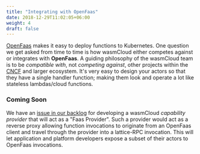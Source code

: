 ```yaml
---
title: "Integrating with OpenFaas"
date: 2018-12-29T11:02:05+06:00
weight: 4
draft: false
---
```


[OpenFaas](https://www.openfaas.com/) makes it easy to deploy functions to Kubernetes. One question we get asked from time to time is how wasmCloud either competes against or integrates with **OpenFaas**. A guiding philosophy of the wasmCloud team is to be _compatible with_, not _competing against_, other projects within the [CNCF](https://www.cncf.io/) and larger ecosystem. It's very easy to design your actors so that they have a single handler function; making them look and operate a lot like stateless lambdas/cloud functions.

### Coming Soon

We have an [issue in our backlog](https://github.com/wasmcloud/capability-providers/issues/27) for developing a wasmCloud _capability provider_ that will act as a "Faas Provider". Such a provider would act as a reverse proxy allowing function invocations to originate from an OpenFaas client and travel through the provider into a lattice-RPC invocation. This will let application and platform developers expose a subset of their actors to OpenFaas invocations.
